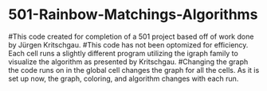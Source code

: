 # 501-Rainbow-Matchings-Algorithms
#This code created for completion of a 501 project based off of work done by Jürgen Kritschgau.
#This code has not been optomized for efficiency. Each cell runs a slightly different program utilizing the igraph family to visualize the algorithm as presented by Kritschgau.
#Changing the graph the code runs on in the global cell changes the graph for all the cells. As it is set up now, the graph, coloring, and algorithm changes with each run.
